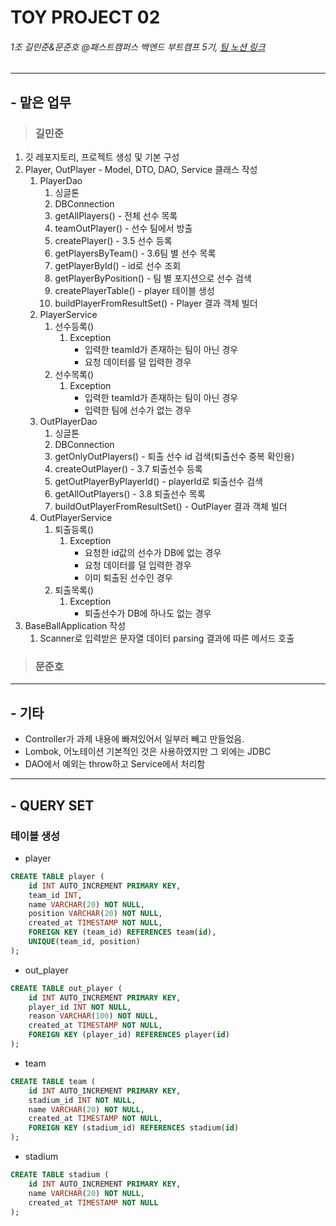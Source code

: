 # TOY PROJECT 02
###### 1조 길민준&문준호 @패스트캠퍼스 백엔드 부트캠프 5기, [팀 노션 링크](https://www.notion.so/1-78aa86c31d4842b0ab798de3dfc4dcc9?pvs=4)

---
## - 맡은 업무
>### 길민준
1. 깃 레포지토리, 프로젝트 생성 및 기본 구성
2. Player, OutPlayer - Model, DTO, DAO, Service 클래스 작성
   1. PlayerDao
      1. 싱글톤
      2. DBConnection
      3. getAllPlayers() - 전체 선수 목록
      4. teamOutPlayer() - 선수 팀에서 방출
      5. createPlayer() - 3.5 선수 등록
      6. getPlayersByTeam() - 3.6팀 별 선수 목록
      7. getPlayerById() - id로 선수 조회
      8. getPlayerByPosition() - 팀 별 포지션으로 선수 검색
      9. createPlayerTable() - player 테이블 생성
      10. buildPlayerFromResultSet() - Player 결과 객체 빌더
   2. PlayerService
      1. 선수등록()
         1. Exception
            - 입력한 teamId가 존재하는 팀이 아닌 경우
            - 요청 데이터를 덜 입력한 경우
      2. 선수목록()
         1. Exception 
            - 입력한 teamId가 존재하는 팀이 아닌 경우
            - 입력한 팀에 선수가 없는 경우
   3. OutPlayerDao
      1. 싱글톤
      2. DBConnection
      3. getOnlyOutPlayers() - 퇴출 선수 id 검색(퇴출선수 중복 확인용)
      4. createOutPlayer() - 3.7 퇴출선수 등록
      5. getOutPlayerByPlayerId() - playerId로 퇴출선수 검색
      6. getAllOutPlayers() - 3.8 퇴출선수 목록 
      7. buildOutPlayerFromResultSet() - OutPlayer 결과 객체 빌더
   4. OutPlayerService
      1. 퇴출등록()
         1. Exception
            - 요청한 id값의 선수가 DB에 없는 경우
            - 요청 데이터를 덜 입력한 경우
            - 이미 퇴출된 선수인 경우
      2. 퇴출목록()
         1. Exception
            - 퇴출선수가 DB에 하나도 없는 경우
3. BaseBallApplication 작성
   1. Scanner로 입력받은 문자열 데이터 parsing 결과에 따른 메서드 호출

>### 문준호

---
## - 기타
- Controller가 과제 내용에 빠져있어서 일부러 빼고 만들었음.
- Lombok, 어노테이션 기본적인 것은 사용하였지만 그 외에는 JDBC
- DAO에서 예외는 throw하고 Service에서 처리함
---

## - QUERY SET
### 테이블 생성
* player
```sql
CREATE TABLE player (
    id INT AUTO_INCREMENT PRIMARY KEY,
    team_id INT,
    name VARCHAR(20) NOT NULL,
    position VARCHAR(20) NOT NULL,
    created_at TIMESTAMP NOT NULL,
    FOREIGN KEY (team_id) REFERENCES team(id),
    UNIQUE(team_id, position)
);
```
* out_player
```sql
CREATE TABLE out_player (
    id INT AUTO_INCREMENT PRIMARY KEY,
    player_id INT NOT NULL,
    reason VARCHAR(100) NOT NULL,
    created_at TIMESTAMP NOT NULL,
    FOREIGN KEY (player_id) REFERENCES player(id)
);
```
* team
```sql
CREATE TABLE team (
    id INT AUTO_INCREMENT PRIMARY KEY,
    stadium_id INT NOT NULL,
    name VARCHAR(20) NOT NULL,
    created_at TIMESTAMP NOT NULL,
    FOREIGN KEY (stadium_id) REFERENCES stadium(id)
);
```
* stadium
```sql
CREATE TABLE stadium (
    id INT AUTO_INCREMENT PRIMARY KEY,
    name VARCHAR(20) NOT NULL,
    created_at TIMESTAMP NOT NULL
);
```